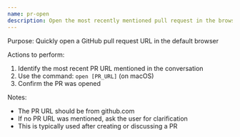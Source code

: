 ```yaml
---
name: pr-open
description: Open the most recently mentioned pull request in the browser
---
```


Purpose: Quickly open a GitHub pull request URL in the default browser

Actions to perform:

1. Identify the most recent PR URL mentioned in the conversation
2. Use the command: `open [PR_URL]` (on macOS)
3. Confirm the PR was opened

Notes:

- The PR URL should be from github.com
- If no PR URL was mentioned, ask the user for clarification
- This is typically used after creating or discussing a PR
